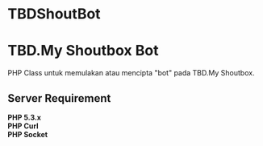 TBDShoutBot
===========

# TBD.My Shoutbox Bot

PHP Class untuk memulakan atau mencipta "bot" pada TBD.My Shoutbox.

## Server Requirement
**PHP 5.3.x**  
**PHP Curl**  
**PHP Socket**  
